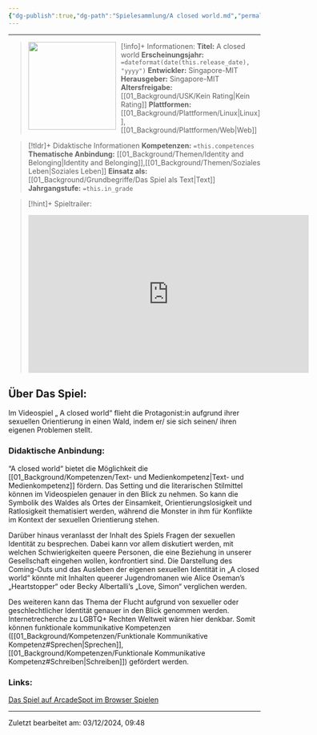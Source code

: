 ```yaml
---
{"dg-publish":true,"dg-path":"Spielesammlung/A closed world.md","permalink":"/spielesammlung/a-closed-world/","noteIcon":"1"}
---
```


---
>[!info]+ Informationen:
><img src="https://www.stiftung-digitale-spielekultur.de/app/uploads/2020/04/AClosedWorld-212x300.jpg" style="float:left;height:175px;padding-right:10px">**Titel:** A closed world
>**Erscheinungsjahr:** `=dateformat(date(this.release_date), "yyyy")`
>**Entwickler:** Singapore-MIT
>**Herausgeber:** Singapore-MIT
>**Altersfreigabe:** [[01_Background/USK/Kein Rating\|Kein Rating]]
>**Plattformen:** [[01_Background/Plattformen/Linux\|Linux]],[[01_Background/Plattformen/Web\|Web]]

>[!tldr]+ Didaktische Informationen
>**Kompetenzen:** `=this.competences`
>**Thematische Anbindung:** [[01_Background/Themen/Identity and Belonging\|Identity and Belonging]],[[01_Background/Themen/Soziales Leben\|Soziales Leben]]
>**Einsatz als:** [[01_Background/Grundbegriffe/Das Spiel als Text\|Text]]
>**Jahrgangstufe:** `=this.in_grade`

>[!hint]+ Spieltrailer:
><iframe width="560" height="315" src="https://www.youtube.com/embed/wYT_s7xWYfM?si=JAKQ0Z8hCMHo6jDr" title="YouTube video player" frameborder="0" allow="accelerometer; autoplay; clipboard-write; encrypted-media; gyroscope; picture-in-picture; web-share" referrerpolicy="strict-origin-when-cross-origin" allowfullscreen></iframe>


## Über Das Spiel:
Im Videospiel „ A closed world“ flieht die Protagonist:in aufgrund ihrer sexuellen Orientierung in einen Wald, indem er/ sie sich seinen/ ihren eigenen Problemen stellt.
### Didaktische Anbindung:
“A closed world“ bietet die Möglichkeit die [[01_Background/Kompetenzen/Text- und Medienkompetenz\|Text- und Medienkompetenz]] fördern. Das Setting und die literarischen Stilmittel können im Videospielen genauer in den Blick zu nehmen. So kann die Symbolik des Waldes als Ortes der Einsamkeit, Orientierungslosigkeit und Ratlosigkeit thematisiert werden, während die Monster in ihm für Konflikte im Kontext der sexuellen Orientierung stehen. 

Darüber hinaus veranlasst der Inhalt des Spiels Fragen der sexuellen Identität zu besprechen. Dabei kann vor allem diskutiert werden, mit welchen Schwierigkeiten queere Personen, die eine Beziehung in unserer Gesellschaft eingehen wollen, konfrontiert sind. Die Darstellung des Coming-Outs und das Ausleben der eigenen sexuellen Identität in „A closed world“ könnte mit Inhalten queerer Jugendromanen wie Alice Oseman’s „Heartstopper“ oder Becky Albertalli’s „Love, Simon“ verglichen werden.

Des weiteren kann das Thema der Flucht aufgrund von sexueller oder geschlechtlicher Identität genauer in den Blick genommen werden. Internetrecherche zu LGBTQ+ Rechten Weltweit wären hier denkbar. Somit können funktionale kommunikative Kompetenzen ([[01_Background/Kompetenzen/Funktionale Kommunikative Kompetenz#Sprechen\|Sprechen]], [[01_Background/Kompetenzen/Funktionale Kommunikative Kompetenz#Schreiben\|Schreiben]]) gefördert werden.
### Links:  
[Das Spiel auf ArcadeSpot im Browser Spielen](https://arcadespot.com/game/a-closed-world/)

---
Zuletzt bearbeitet am: 03/12/2024, 09:48